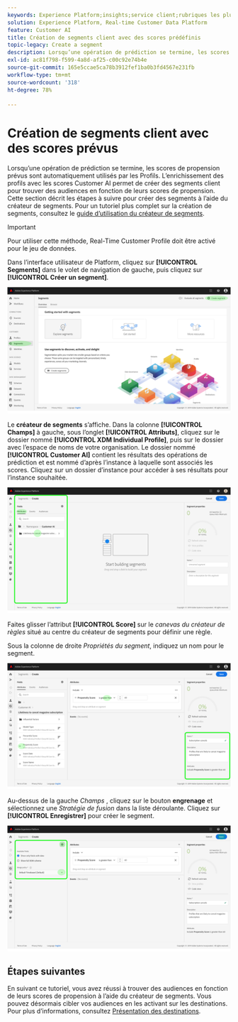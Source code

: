```yaml
---
keywords: Experience Platform;insights;service client;rubriques les plus consultées;segments d’assistance client
solution: Experience Platform, Real-time Customer Data Platform
feature: Customer AI
title: Création de segments client avec des scores prédéfinis
topic-legacy: Create a segment
description: Lorsqu’une opération de prédiction se termine, les scores de propension prévus sont automatiquement utilisés par les Profils. L’enrichissement des profils avec les scores Customer AI permet de créer des segments client pour trouver des audiences en fonction de leurs scores de propension. Cette section décrit les étapes à suivre pour créer des segments à l’aide du créateur de segments.
exl-id: ac81f798-f599-4a8d-af25-c00c92e74b4e
source-git-commit: 165e5ccae5ca78b3912fef1ba0b3fd4567e231fb
workflow-type: tm+mt
source-wordcount: '318'
ht-degree: 78%

---
```


# Création de segments client avec des scores prévus

Lorsqu’une opération de prédiction se termine, les scores de propension prévus sont automatiquement utilisés par les Profils. L’enrichissement des profils avec les scores Customer AI permet de créer des segments client pour trouver des audiences en fonction de leurs scores de propension. Cette section décrit les étapes à suivre pour créer des segments à l’aide du créateur de segments. Pour un tutoriel plus complet sur la création de segments, consultez le [guide d’utilisation du créateur de segments](../../../segmentation/ui/segment-builder.md).

>[!IMPORTANT]
>
>Pour utiliser cette méthode, Real-Time Customer Profile doit être activé pour le jeu de données.

Dans l’interface utilisateur de Platform, cliquez sur **[!UICONTROL Segments]** dans le volet de navigation de gauche, puis cliquez sur **[!UICONTROL Créer un segment]**.

![](../images/user-guide/segments.png)

Le **créateur de segments** s’affiche. Dans la colonne **[!UICONTROL Champs]** à gauche, sous l’onglet **[!UICONTROL Attributs]**, cliquez sur le dossier nommé **[!UICONTROL XDM Individual Profile]**, puis sur le dossier avec l’espace de noms de votre organisation. Le dossier nommé **[!UICONTROL Customer AI]** contient les résultats des opérations de prédiction et est nommé d’après l’instance à laquelle sont associés les scores. Cliquez sur un dossier d’instance pour accéder à ses résultats pour l’instance souhaitée.

![](../images/user-guide/results.png)

Faites glisser l’attribut **[!UICONTROL Score]** sur le *canevas du créateur de règles* situé au centre du créateur de segments pour définir une règle.

Sous la colonne de droite *Propriétés du segment*, indiquez un nom pour le segment.

![](../images/user-guide/properties.png)

Au-dessus de la gauche *Champs* , cliquez sur le bouton **engrenage** et sélectionnez une *Stratégie de fusion* dans la liste déroulante. Cliquez sur **[!UICONTROL Enregistrer]** pour créer le segment.

![](../images/user-guide/merge_policy.png)

## Étapes suivantes

En suivant ce tutoriel, vous avez réussi à trouver des audiences en fonction de leurs scores de propension à l’aide du créateur de segments. Vous pouvez désormais cibler vos audiences en les activant sur les destinations. Pour plus d’informations, consultez [Présentation des destinations](../../../destinations/home.md).

